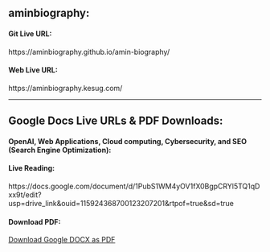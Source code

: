 <h2>aminbiography:</h2>
<h4>Git Live URL:</h4>
https://aminbiography.github.io/amin-biography/
<h4>Web Live URL:</h4> 
https://aminbiography.kesug.com/ 

**********************************************************************************************************************************************************
<h2>Google Docs Live URLs & PDF Downloads:</h2> 
<h4>OpenAI, Web Applications, Cloud computing, Cybersecurity, and SEO (Search Engine Optimization):</h2>
<h4>Live Reading:</h4>
https://docs.google.com/document/d/1PubS1WM4yOV1fX0BgpCRYl5TQ1qDxx9t/edit?usp=drive_link&ouid=115924368700123207201&rtpof=true&sd=true
<h4>Download PDF:</h4>

[Download Google DOCX as PDF](https://docs.google.com/document/d/1PubS1WM4yOV1fX0BgpCRYl5TQ1qDxx9t/export?format=pdf)











